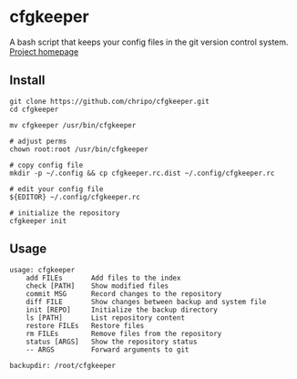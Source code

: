 cfgkeeper
=========

A bash script that keeps your config files in the git version control system. [Project homepage][1]


Install
-------

	git clone https://github.com/chripo/cfgkeeper.git
	cd cfgkeeper

	mv cfgkeeper /usr/bin/cfgkeeper

	# adjust perms
	chown root:root /usr/bin/cfgkeeper

	# copy config file
	mkdir -p ~/.config && cp cfgkeeper.rc.dist ~/.config/cfgkeeper.rc

	# edit your config file
	${EDITOR} ~/.config/cfgkeeper.rc

	# initialize the repository
	cfgkeeper init


Usage
-----

	usage: cfgkeeper
		add FILEs		Add files to the index
		check [PATH]	Show modified files
		commit MSG		Record changes to the repository
		diff FILE		Show changes between backup and system file
		init [REPO]		Initialize the backup directory
		ls [PATH]		List repository content
		restore FILEs	Restore files
		rm FILEs		Remove files from the repository
		status [ARGS]	Show the repository status
		-- ARGS			Forward arguments to git

	backupdir: /root/cfgkeeper


[1]: http://www.christoph-polcin.com/project/cfgkeeper	"project homepage" 
[2]: https://github.com/chripo/cfgkeeper	"github repository"
